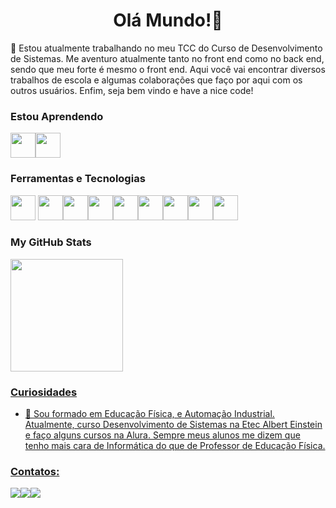 
<h1 align="center">Olá Mundo!👋</h1>
🔭 Estou atualmente trabalhando no meu TCC do Curso de Desenvolvimento de Sistemas. Me aventuro atualmente tanto no front end como no back end, sendo que meu forte é mesmo o front end. 
Aqui você vai encontrar diversos trabalhos de escola e algumas colaborações que faço por aqui com os outros usuários. 
Enfim, seja bem vindo e have a nice code! 

### Estou Aprendendo
<img src="https://cdn.jsdelivr.net/gh/devicons/devicon/icons/typescript/typescript-original.svg" width="40" height="40"/><img src="https://cdn.jsdelivr.net/gh/devicons/devicon/icons/javascript/javascript-original.svg" width="40" height="40"/>
### Ferramentas e Tecnologias

<img src="https://cdn.jsdelivr.net/gh/devicons/devicon/icons/git/git-original.svg" width="40" height="40"/> <img src="https://cdn.jsdelivr.net/gh/devicons/devicon/icons/angularjs/angularjs-plain.svg" width="40" height="40"/><img src="https://cdn.jsdelivr.net/gh/devicons/devicon/icons/bootstrap/bootstrap-original.svg" width="40" height="40"/><img src="https://cdn.jsdelivr.net/gh/devicons/devicon/icons/csharp/csharp-original.svg" width="40" height="40"/><img src="https://cdn.jsdelivr.net/gh/devicons/devicon/icons/html5/html5-original-wordmark.svg" width="40" height="40"/><img src="https://cdn.jsdelivr.net/gh/devicons/devicon/icons/css3/css3-original-wordmark.svg" width="40" height="40"/><img src="https://cdn.jsdelivr.net/gh/devicons/devicon/icons/mysql/mysql-plain-wordmark.svg" width="40" height="40"/><img src="https://cdn.jsdelivr.net/gh/devicons/devicon/icons/php/php-original.svg" width="40" height="40"/><img src="https://cdn.jsdelivr.net/gh/devicons/devicon/icons/trello/trello-plain-wordmark.svg" width="40" height="40"/>
          
### My GitHub Stats

<div>
<a href="https://github.com/JLopes2021">
<img height="180em" src="https://github-readme-stats.vercel.app/api?username=JLopes2021&show_icons=true&theme=dracula&include_all_commits=true&count_private=true"/>
</div>

          
### Curiosidades
- 💬 Sou formado em Educação Física, e Automação Industrial. Atualmente, curso Desenvolvimento de Sistemas na Etec Albert Einstein e faço alguns cursos na Alura. Sempre meus alunos me dizem que tenho mais cara de Informática do que de Professor de Educação Física.

### Contatos:

<div>

<a href="https://instagram.com/_jeff.colodedeus" target="_blank"><img src="https://img.shields.io/badge/-Instagram-%23E4405F?style=for-the-badge&logo=instagram&logoColor=white" target="_blank"></a><a href = "mailto:jeffinho.je8@gmail.com"><img src="https://img.shields.io/badge/Gmail-D14836?style=for-the-badge&logo=gmail&logoColor=white" target="_blank"></a><a href="https://www.linkedin.com/in/jefferson-lopes-b87605191" target="_blank"><img src="https://img.shields.io/badge/-LinkedIn-%230077B5?style=for-the-badge&logo=linkedin&logoColor=white" target="_blank"></a>   
</div>

<!--
**JLopes2021/JLopes2021** is a ✨ _special_ ✨ repository because its `README.md` (this file) appears on your GitHub profile.

Here are some ideas to get you started:

- 🔭 Estou atualmente trabalhando no meu TCC do Curso de Desenvolvimento de Sistemas 
- 🌱 Aprendendo JavaScript, PHP e Angular ...
- 👯 Procuro colaborar com os projetos de outras pessoas
- 💬 Sou formado em Educação Física, e Automação Industrial. Atualmente, curso Desenvolvimento de Sistemas na Etec Albert Einstein e faço alguns cursos na Alura.

